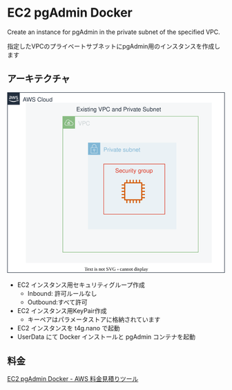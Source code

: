 # EC2 pgAdmin Docker

Create an instance for pgAdmin in the private subnet of the specified VPC.

指定したVPCのプライベートサブネットにpgAdmin用のインスタンスを作成します

## アーキテクチャ

![overview](overview.drawio.svg)

- EC2 インスタンス用セキュリティグループ作成
  - Inbound: 許可ルールなし
  - Outbound:すべて許可
- EC2 インスタンス用KeyPair作成
  - キーペアはパラメータストアに格納されています
- EC2 インスタンスを t4g.nano で起動
- UserData にて Docker インストールと pgAdmin コンテナを起動

## 料金

[EC2 pgAdmin Docker - AWS 料金見積りツール](https://calculator.aws/#/estimate?id=2825e5e1e4dacf6860440b5de897e5900f62bd9f)